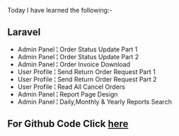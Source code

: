 Today I have learned the following:-

## Laravel
- Admin Panel ¦ Order Status Update Part 1
- Admin Panel ¦ Order Status Update Part 2
- Admin Panel ¦ Order Invoice Download
- User Profile ¦ Send Return Order Request Part 1
- User Profile ¦ Send Return Order Request Part 2
- User Profile ¦ Read All Cancel Orders
- Admin Panel ¦ Report Page Design
- Admin Panel ¦ Daily,Monthly & Yearly Reports Search

## For Github Code Click [here](https://github.com/Vishal-sarkar/Advanced-Ecommerce-Website/commit/147baecb9dde5fca39b99e4e43ebb061748bb162)
